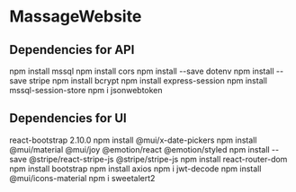# MassageWebsite

## Dependencies for API

npm install mssql
npm install cors
npm install --save dotenv
npm install --save stripe
npm install bcrypt
npm install express-session
npm install mssql-session-store
npm i jsonwebtoken

## Dependencies for UI

react-bootstrap 2.10.0
npm install @mui/x-date-pickers
npm install @mui/material @mui/joy @emotion/react @emotion/styled
npm install --save @stripe/react-stripe-js @stripe/stripe-js
npm install react-router-dom
npm install bootstrap
npm install axios
npm i jwt-decode
npm install @mui/icons-material
npm i sweetalert2
